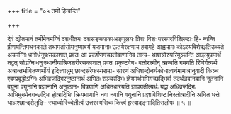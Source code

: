 +++
title = "०५ तमीं हिन्वन्ति"

+++

देवं द्योतमानं तमीमेनमग्निं दशधीतयः दशसङ्ख्याकाअङ्गुलयः व्रिशः विशः परस्परविश्लिष्टाः हि- न्वन्ति प्रीणयन्तिमथनकाले तथामर्तासोमनुष्यावयं यजमानाः ऊतयेरक्षणाय हवामहे आह्वयामः कोऽस्यविशेषइतिउच्यते अयमग्निः धनोर्धनुषःसकाशात् प्रवतः आ प्रकर्षेणगच्छतोवाणानिव तान्य- थाशत्रोरुपरिमुञ्चन्ति आइत्युपमार्थे तद्वत् सोऽग्निःधनुःस्थानीयान्निजशरीरसकाशात् प्रवतः प्रकृष्टवेग- वतोरश्मीन् ऋण्वति गमयति रिविर्गत्यर्थः अत्रान्तर्भावितण्यर्थोयं इदित्त्वान्नुम् छान्दसंरेफस्यसम्प्र- सारणं अधिशब्दोनर्थकोधात्वर्थमामात्रानुवादी किञ्च एवम्प्रवृद्धोऽग्निः अभिव्रजद्भिरनुष्ठानार्थं अभितः सञ्चरद्भिः ज्ञेयमर्थमभिगच्छद्भिर्वा तदर्थन्नवानवानि नूतनानि वयुना वयुनानि प्रज्ञानानि अनुष्ठान- विषयाणि अधितधारयति ज्ञापयतीत्यर्थः यद्वा अधिव्रजद्भिः आभिमुख्येनगच्छद्भिः होत्रादिभिः क्रियमाणानि नवा नवानि वयुनानि प्रज्ञाविशिष्टानिस्तोत्रादीनि अधित धत्ते धाञश्छान्दसेलुङि- स्थाघ्वोरिच्चेतीत्वं उत्तरस्यसिचः कित्त्वं ह्रस्वादङ्गादितिसलोपः ॥ ५ ॥
